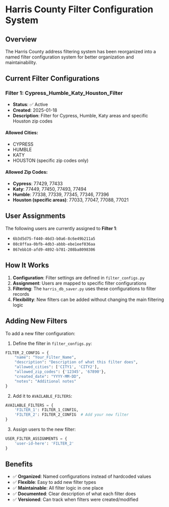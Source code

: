 # Harris County Filter Configuration System

## Overview

The Harris County address filtering system has been reorganized into a named filter configuration system for better organization and maintainability.

## Current Filter Configurations

### Filter 1: Cypress_Humble_Katy_Houston_Filter
- **Status**: ✅ Active
- **Created**: 2025-01-18
- **Description**: Filter for Cypress, Humble, Katy areas and specific Houston zip codes

#### Allowed Cities:
- CYPRESS
- HUMBLE  
- KATY
- HOUSTON (specific zip codes only)

#### Allowed Zip Codes:
- **Cypress**: 77429, 77433
- **Katy**: 77449, 77450, 77493, 77494
- **Humble**: 77338, 77339, 77345, 77346, 77396
- **Houston (specific areas)**: 77033, 77047, 77088, 77021

## User Assignments

The following users are currently assigned to **Filter 1**:
- `6b3d5d75-f440-46d3-b0a6-8c6e49b211a5`
- `08c8ffaa-0bfb-4db3-abbb-ebe1eef036aa` 
- `867ebb10-afd9-4892-b781-208ba8098306`

## How It Works

1. **Configuration**: Filter settings are defined in `filter_configs.py`
2. **Assignment**: Users are mapped to specific filter configurations
3. **Filtering**: The `harris_db_saver.py` uses these configurations to filter records
4. **Flexibility**: New filters can be added without changing the main filtering logic

## Adding New Filters

To add a new filter configuration:

1. Define the filter in `filter_configs.py`:
```python
FILTER_2_CONFIG = {
    "name": "Your_Filter_Name",
    "description": "Description of what this filter does",
    "allowed_cities": ['CITY1', 'CITY2'],
    "allowed_zip_codes": {'12345', '67890'},
    "created_date": "YYYY-MM-DD",
    "notes": "Additional notes"
}
```

2. Add it to `AVAILABLE_FILTERS`:
```python
AVAILABLE_FILTERS = {
    'FILTER_1': FILTER_1_CONFIG,
    'FILTER_2': FILTER_2_CONFIG  # Add your new filter
}
```

3. Assign users to the new filter:
```python
USER_FILTER_ASSIGNMENTS = {
    'user-id-here': 'FILTER_2'
}
```

## Benefits

- ✅ **Organized**: Named configurations instead of hardcoded values
- ✅ **Flexible**: Easy to add new filter types
- ✅ **Maintainable**: All filter logic in one place
- ✅ **Documented**: Clear description of what each filter does
- ✅ **Versioned**: Can track when filters were created/modified 